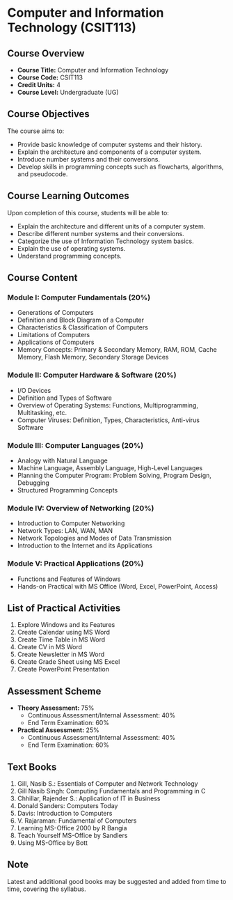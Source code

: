 # Computer and Information Technology (CSIT113)

## Course Overview
- **Course Title:** Computer and Information Technology
- **Course Code:** CSIT113
- **Credit Units:** 4
- **Course Level:** Undergraduate (UG)

## Course Objectives
The course aims to:
- Provide basic knowledge of computer systems and their history.
- Explain the architecture and components of a computer system.
- Introduce number systems and their conversions.
- Develop skills in programming concepts such as flowcharts, algorithms, and pseudocode.

## Course Learning Outcomes
Upon completion of this course, students will be able to:
- Explain the architecture and different units of a computer system.
- Describe different number systems and their conversions.
- Categorize the use of Information Technology system basics.
- Explain the use of operating systems.
- Understand programming concepts.

## Course Content
### Module I: Computer Fundamentals (20%)
- Generations of Computers
- Definition and Block Diagram of a Computer
- Characteristics & Classification of Computers
- Limitations of Computers
- Applications of Computers
- Memory Concepts: Primary & Secondary Memory, RAM, ROM, Cache Memory, Flash Memory, Secondary Storage Devices

### Module II: Computer Hardware & Software (20%)
- I/O Devices
- Definition and Types of Software
- Overview of Operating Systems: Functions, Multiprogramming, Multitasking, etc.
- Computer Viruses: Definition, Types, Characteristics, Anti-virus Software

### Module III: Computer Languages (20%)
- Analogy with Natural Language
- Machine Language, Assembly Language, High-Level Languages
- Planning the Computer Program: Problem Solving, Program Design, Debugging
- Structured Programming Concepts

### Module IV: Overview of Networking (20%)
- Introduction to Computer Networking
- Network Types: LAN, WAN, MAN
- Network Topologies and Modes of Data Transmission
- Introduction to the Internet and its Applications

### Module V: Practical Applications (20%)
- Functions and Features of Windows
- Hands-on Practical with MS Office (Word, Excel, PowerPoint, Access)

## List of Practical Activities
1. Explore Windows and its Features
2. Create Calendar using MS Word
3. Create Time Table in MS Word
4. Create CV in MS Word
5. Create Newsletter in MS Word
6. Create Grade Sheet using MS Excel
7. Create PowerPoint Presentation

## Assessment Scheme
- **Theory Assessment:** 75%
  - Continuous Assessment/Internal Assessment: 40%
  - End Term Examination: 60%
- **Practical Assessment:** 25%
  - Continuous Assessment/Internal Assessment: 40%
  - End Term Examination: 60%

## Text Books
1. Gill, Nasib S.: Essentials of Computer and Network Technology
2. Gill Nasib Singh: Computing Fundamentals and Programming in C
3. Chhillar, Rajender S.: Application of IT in Business
4. Donald Sanders: Computers Today
5. Davis: Introduction to Computers
6. V. Rajaraman: Fundamental of Computers
7. Learning MS-Office 2000 by R Bangia
8. Teach Yourself MS-Office by Sandlers
9. Using MS-Office by Bott

## Note
Latest and additional good books may be suggested and added from time to time, covering the syllabus.
